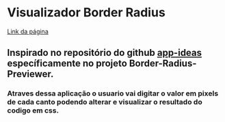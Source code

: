 # Visualizador Border Radius

[Link da página](https://andrierlison.github.io/visualizador_border_radius/)

## Inspirado no repositório do github [app-ideas](https://github.com/florinpop17/app-ideas) específicamente no projeto Border-Radius-Previewer.

### Atraves dessa aplicação o usuario vai digitar o valor em pixels de cada canto podendo alterar e visualizar o resultado do codigo em css.
